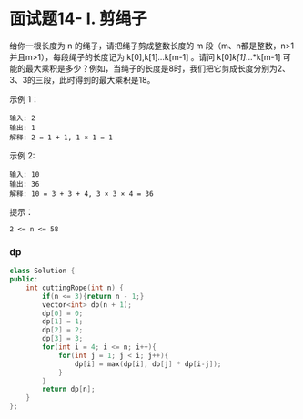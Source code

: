 # 面试题14- I. 剪绳子

给你一根长度为 n 的绳子，请把绳子剪成整数长度的 m 段（m、n都是整数，n>1并且m>1），每段绳子的长度记为 k[0],k[1]...k[m-1] 。请问 k[0]*k[1]*...*k[m-1] 可能的最大乘积是多少？例如，当绳子的长度是8时，我们把它剪成长度分别为2、3、3的三段，此时得到的最大乘积是18。

示例 1：

    输入: 2
    输出: 1
    解释: 2 = 1 + 1, 1 × 1 = 1

示例 2:

    输入: 10
    输出: 36
    解释: 10 = 3 + 3 + 4, 3 × 3 × 4 = 36

提示：

    2 <= n <= 58

### dp
```c++
class Solution {
public:
    int cuttingRope(int n) {
        if(n <= 3){return n - 1;}
        vector<int> dp(n + 1);
        dp[0] = 0;
        dp[1] = 1;
        dp[2] = 2;
        dp[3] = 3;
        for(int i = 4; i <= n; i++){
            for(int j = 1; j < i; j++){
                dp[i] = max(dp[i], dp[j] * dp[i-j]);
            }
        }
        return dp[n];
    }
};
```